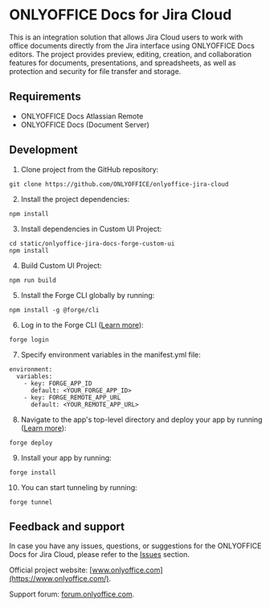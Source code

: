 # ONLYOFFICE Docs for Jira Cloud

This is an integration solution that allows Jira Cloud users to work with office documents directly from the Jira
interface using ONLYOFFICE Docs editors. The project provides preview, editing, creation, and collaboration features
for documents, presentations, and spreadsheets, as well as protection and security for file transfer and storage.

## Requirements
 - ONLYOFFICE Docs Atlassian Remote
 - ONLYOFFICE Docs (Document Server)

## Development

1. Clone project from the GitHub repository:
```
git clone https://github.com/ONLYOFFICE/onlyoffice-jira-cloud
```

2. Install the project dependencies:
```
npm install
```

3. Install dependencies in Custom UI Project:
```
cd static/onlyoffice-jira-docs-forge-custom-ui
npm install
```

4. Build Custom UI Project:
```
npm run build
```

5. Install the Forge CLI globally by running:
```
npm install -g @forge/cli
```

6. Log in to the Forge CLI ([Learn more](https://developer.atlassian.com/platform/forge/getting-started-learn/#log-in-with-an-atlassian-api-token)):
```
forge login
```

7. Specify environment variables in the manifest.yml file:
```
environment:
  variables:
    - key: FORGE_APP_ID
      default: <YOUR_FORGE_APP_ID>
    - key: FORGE_REMOTE_APP_URL
      default: <YOUR_REMOTE_APP_URL>
```

8. Navigate to the app's top-level directory and deploy your app by running ([Learn more](https://developer.atlassian.com/platform/forge/build-a-hello-world-app-in-bitbucket/#install-your-app)):
```
forge deploy
```

9. Install your app by running:
```
forge install
```

10. You can start tunneling by running:
```
forge tunnel
```

## Feedback and support

In case you have any issues, questions, or suggestions for the ONLYOFFICE Docs for Jira Cloud, please refer to
the [Issues](https://github.com/ONLYOFFICE/onlyoffice-jira-cloud/issues) section.

Official project website: [www.onlyoffice.com](https://www.onlyoffice.com/).

Support forum: [forum.onlyoffice.com](https://forum.onlyoffice.com/).
